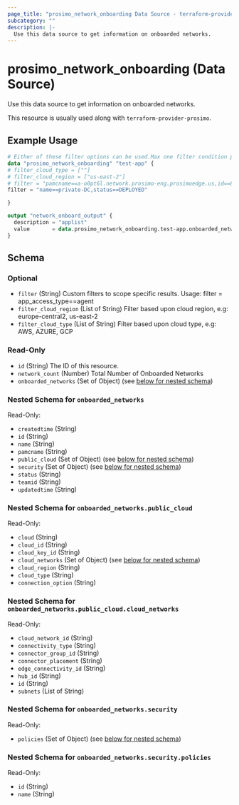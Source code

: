 ```yaml
---
page_title: "prosimo_network_onboarding Data Source - terraform-provider-prosimo"
subcategory: ""
description: |-
  Use this data source to get information on onboarded networks.
---
```


# prosimo_network_onboarding (Data Source)

Use this data source to get information on onboarded networks.

This resource is usually used along with `terraform-provider-prosimo`.



## Example Usage

```terraform
# Either of these filter options can be used.Max one filter condition per request. 
data "prosimo_network_onboarding" "test-app" {
# filter_cloud_type = [""]
# filter_cloud_region = ["us-east-2"]
# filter = "pamcname==a-o0pt6l.network.prosimo-eng.prosimoedge.us,id==8524d150-9a13-4a2a-97ee-9ae6f1203315"
filter = "name==private-DC,status==DEPLOYED"

}

output "network_onboard_output" {
  description = "applist"
  value       = data.prosimo_network_onboarding.test-app.onboarded_networks
}
```

<!-- schema generated by tfplugindocs -->
## Schema

### Optional

- `filter` (String) Custom filters to scope specific results. Usage: filter = app_access_type==agent
- `filter_cloud_region` (List of String) Filter based upon cloud region, e.g: europe-central2, us-east-2
- `filter_cloud_type` (List of String) Filter based upon cloud type, e.g: AWS, AZURE, GCP

### Read-Only

- `id` (String) The ID of this resource.
- `network_count` (Number) Total Number of Onboarded Networks
- `onboarded_networks` (Set of Object) (see [below for nested schema](#nestedatt--onboarded_networks))

<a id="nestedatt--onboarded_networks"></a>
### Nested Schema for `onboarded_networks`

Read-Only:

- `createdtime` (String)
- `id` (String)
- `name` (String)
- `pamcname` (String)
- `public_cloud` (Set of Object) (see [below for nested schema](#nestedobjatt--onboarded_networks--public_cloud))
- `security` (Set of Object) (see [below for nested schema](#nestedobjatt--onboarded_networks--security))
- `status` (String)
- `teamid` (String)
- `updatedtime` (String)

<a id="nestedobjatt--onboarded_networks--public_cloud"></a>
### Nested Schema for `onboarded_networks.public_cloud`

Read-Only:

- `cloud` (String)
- `cloud_id` (String)
- `cloud_key_id` (String)
- `cloud_networks` (Set of Object) (see [below for nested schema](#nestedobjatt--onboarded_networks--public_cloud--cloud_networks))
- `cloud_region` (String)
- `cloud_type` (String)
- `connection_option` (String)

<a id="nestedobjatt--onboarded_networks--public_cloud--cloud_networks"></a>
### Nested Schema for `onboarded_networks.public_cloud.cloud_networks`

Read-Only:

- `cloud_network_id` (String)
- `connectivity_type` (String)
- `connector_group_id` (String)
- `connector_placement` (String)
- `edge_connectivity_id` (String)
- `hub_id` (String)
- `id` (String)
- `subnets` (List of String)



<a id="nestedobjatt--onboarded_networks--security"></a>
### Nested Schema for `onboarded_networks.security`

Read-Only:

- `policies` (Set of Object) (see [below for nested schema](#nestedobjatt--onboarded_networks--security--policies))

<a id="nestedobjatt--onboarded_networks--security--policies"></a>
### Nested Schema for `onboarded_networks.security.policies`

Read-Only:

- `id` (String)
- `name` (String)


